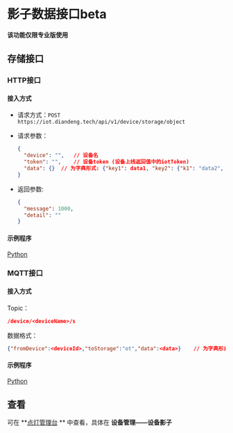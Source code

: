# 影子数据接口beta  
**该功能仅限专业版使用**  

## 存储接口

### HTTP接口

#### 接入方式

- 请求方式：`POST https://iot.diandeng.tech/api/v1/device/storage/object`

- 请求参数：

  ```json
  {
    "device": "",	// 设备名
    "token": "",	// 设备token (设备上线返回值中的iotToken)
    "data": {}	// 为字典形式: {"key1": data1, "key2": {"k1": "data2", "k2": "data3"}}
  }
  ```

  

- 返回参数:

  ```json
  {
    "message": 1000,
    "detail": ""
  }
  ```



#### 示例程序

[Python](https://github.com/blinker-iot/api-example/blob/master/python/storage_obj_by_http.py)



### MQTT接口

#### 接入方式

Topic：  

```json
/device/<deviceName>/s
```

数据格式：  

```json
{"fromDevice":<deviceId>,"toStorage":"ot","data":<data>}	// 为字典形式: {"key1": data1, "key2": {"k1": "data2", "k2": "data3"}}
```



#### 示例程序

[Python](https://github.com/blinker-iot/api-example/blob/master/python/storage_obj_by_mqtt.py)



## 查看

可在 **[点灯管理台](https://admin.diandeng.tech) ** 中查看，具体在 **设备管理——设备影子**

